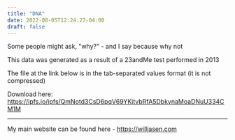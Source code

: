 ```yaml
---
title: "DNA"
date: 2022-08-05T12:24:27-04:00
draft: false
---
```


Some people might ask, "why?" - and I say because why not

This data was generated as a result of a 23andMe test performed in 2013

The file at the link below is in the tab-separated values format (it is not compressed)

Download here: https://ipfs.io/ipfs/QmNotd3CsD6pqV69YKjtvbRfA5DbkynaMoaDNuU334CM1M

---

My main website can be found here - https://willjasen.com
